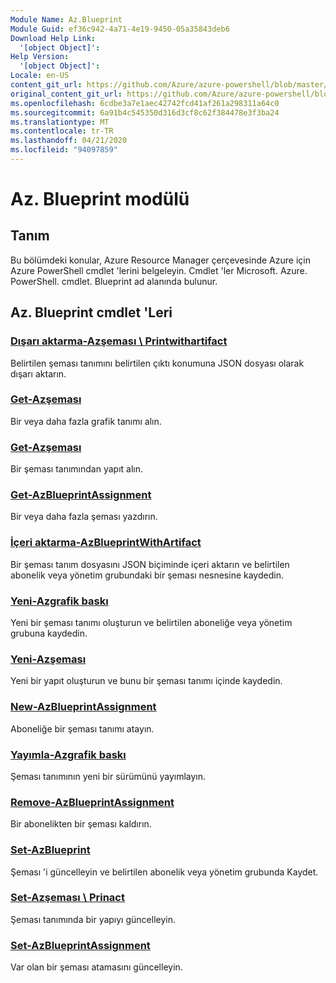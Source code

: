 ```yaml
---
Module Name: Az.Blueprint
Module Guid: ef36c942-4a71-4e19-9450-05a35843deb6
Download Help Link:
  '[object Object]': 
Help Version:
  '[object Object]': 
Locale: en-US
content_git_url: https://github.com/Azure/azure-powershell/blob/master/src/Blueprint/Blueprint/help/Az.Blueprint.md
original_content_git_url: https://github.com/Azure/azure-powershell/blob/master/src/Blueprint/Blueprint/help/Az.Blueprint.md
ms.openlocfilehash: 6cdbe3a7e1aec42742fcd41af261a298311a64c0
ms.sourcegitcommit: 6a91b4c545350d316d3cf8c62f384478e3f3ba24
ms.translationtype: MT
ms.contentlocale: tr-TR
ms.lasthandoff: 04/21/2020
ms.locfileid: "94097859"
---
```

# Az. Blueprint modülü
## Tanım
Bu bölümdeki konular, Azure Resource Manager çerçevesinde Azure için Azure PowerShell cmdlet 'lerini belgeleyin. Cmdlet 'ler Microsoft. Azure. PowerShell. cmdlet. Blueprint ad alanında bulunur.

## Az. Blueprint cmdlet 'Leri
### [Dışarı aktarma-Azşeması \ Printwithartifact](Export-AzBlueprintWithArtifact.md)
Belirtilen şeması tanımını belirtilen çıktı konumuna JSON dosyası olarak dışarı aktarın. 

### [Get-Azşeması](Get-AzBlueprint.md)
Bir veya daha fazla grafik tanımı alın.

### [Get-Azşeması](Get-AzBlueprintArtifact.md)
Bir şeması tanımından yapıt alın.

### [Get-AzBlueprintAssignment](Get-AzBlueprintAssignment.md)
Bir veya daha fazla şeması yazdırın.

### [İçeri aktarma-AzBlueprintWithArtifact](Import-AzBlueprintWithArtifact.md)
Bir şeması tanım dosyasını JSON biçiminde içeri aktarın ve belirtilen abonelik veya yönetim grubundaki bir şeması nesnesine kaydedin.

### [Yeni-Azgrafik baskı](New-AzBlueprint.md)
Yeni bir şeması tanımı oluşturun ve belirtilen aboneliğe veya yönetim grubuna kaydedin.

### [Yeni-Azşeması](New-AzBlueprintArtifact.md)
Yeni bir yapıt oluşturun ve bunu bir şeması tanımı içinde kaydedin.

### [New-AzBlueprintAssignment](New-AzBlueprintAssignment.md)
Aboneliğe bir şeması tanımı atayın.

### [Yayımla-Azgrafik baskı](Publish-AzBlueprint.md)
Şeması tanımının yeni bir sürümünü yayımlayın.

### [Remove-AzBlueprintAssignment](Remove-AzBlueprintAssignment.md)
Bir abonelikten bir şeması kaldırın.

### [Set-AzBlueprint](Set-AzBlueprint.md)
Şeması 'i güncelleyin ve belirtilen abonelik veya yönetim grubunda Kaydet.

### [Set-Azşeması \ Prinact](Set-AzBlueprintArtifact.md)
Şeması tanımında bir yapıyı güncelleyin.

### [Set-AzBlueprintAssignment](Set-AzBlueprintAssignment.md)
Var olan bir şeması atamasını güncelleyin.


